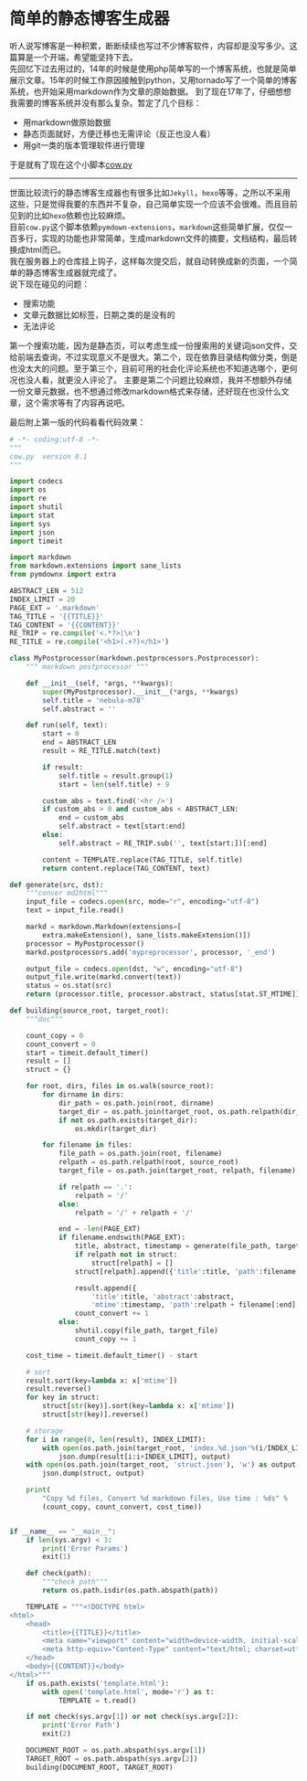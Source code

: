# 简单的静态博客生成器  

听人说写博客是一种积累，断断续续也写过不少博客软件，内容却是没写多少。这篇算是一个开端，希望能坚持下去。  
先回忆下过去用过的，14年的时候是使用php简单写的一个博客系统，也就是简单展示文章。15年的时候工作原因接触到python，又用tornado写了一个简单的博客系统，也开始采用markdown作为文章的原始数据。
到了现在17年了，仔细想想我需要的博客系统并没有那么复杂。暂定了几个目标：

* 用markdown做原始数据  
* 静态页面就好，方便迁移也无需评论（反正也没人看）  
* 用git一类的版本管理软件进行管理  

于是就有了现在这个小脚本[cow.py](https://github.com/LaoQi/nebula-m78/blob/master/cow.py)

---------

世面比较流行的静态博客生成器也有很多比如`Jekyll`，`hexo`等等，之所以不采用这些，只是觉得我要的东西并不复杂，自己简单实现一个应该不会很难。而且目前见到的比如`hexo`依赖也比较麻烦。  
目前`cow.py`这个脚本依赖`pymdown-extensions`，`markdown`这些简单扩展，仅仅一百多行，实现的功能也非常简单，生成markdown文件的摘要，文档结构，最后转换成html而已。  
我在服务器上的仓库挂上钩子，这样每次提交后，就自动转换成新的页面，一个简单的静态博客生成器就完成了。  
说下现在碰见的问题：

* 搜索功能  
* 文章元数据比如标签，日期之类的是没有的  
* 无法评论  
  
第一个搜索功能，因为是静态页，可以考虑生成一份搜索用的关键词json文件，交给前端去查询，不过实现意义不是很大。第二个，现在依靠目录结构做分类，倒是也没太大的问题。至于第三个，目前可用的社会化评论系统也不知道选哪个，更何况也没人看，就更没人评论了。
主要是第二个问题比较麻烦，我并不想额外存储一份文章元数据，也不想通过修改markdown格式来存储，还好现在也没什么文章，这个需求等有了内容再说吧。

最后附上第一版的代码看看代码效果：

```python
# -*- coding:utf-8 -*-
"""
cow.py  version 0.1
"""

import codecs
import os
import re
import shutil
import stat
import sys
import json
import timeit

import markdown
from markdown.extensions import sane_lists
from pymdownx import extra

ABSTRACT_LEN = 512
INDEX_LIMIT = 20
PAGE_EXT = '.markdown'
TAG_TITLE = '{{TITLE}}'
TAG_CONTENT = '{{CONTENT}}'
RE_TRIP = re.compile('<.*?>|\n')
RE_TITLE = re.compile('<h1>(.+?)</h1>')

class MyPostprocessor(markdown.postprocessors.Postprocessor):
    """ markdown postprocessor """

    def __init__(self, *args, **kwargs):
        super(MyPostprocessor).__init__(*args, **kwargs)
        self.title = 'nebula-m78'
        self.abstract = ''

    def run(self, text):
        start = 0
        end = ABSTRACT_LEN
        result = RE_TITLE.match(text)

        if result:
            self.title = result.group(1)
            start = len(self.title) + 9

        custom_abs = text.find('<hr />')
        if custom_abs > 0 and custom_abs < ABSTRACT_LEN:
            end = custom_abs
            self.abstract = text[start:end]
        else:
            self.abstract = RE_TRIP.sub('', text[start:])[:end]

        content = TEMPLATE.replace(TAG_TITLE, self.title)
        return content.replace(TAG_CONTENT, text)

def generate(src, dst):
    """conver md2html"""
    input_file = codecs.open(src, mode="r", encoding="utf-8")
    text = input_file.read()

    markd = markdown.Markdown(extensions=[
        extra.makeExtension(), sane_lists.makeExtension()])
    processor = MyPostprocessor()
    markd.postprocessors.add('mypreprocessor', processor, '_end')

    output_file = codecs.open(dst, "w", encoding="utf-8")
    output_file.write(markd.convert(text))
    status = os.stat(src)
    return (processor.title, processor.abstract, status[stat.ST_MTIME])

def building(source_root, target_root):
    """doc"""

    count_copy = 0
    count_convert = 0
    start = timeit.default_timer()
    result = []
    struct = {}

    for root, dirs, files in os.walk(source_root):
        for dirname in dirs:
            dir_path = os.path.join(root, dirname)
            target_dir = os.path.join(target_root, os.path.relpath(dir_path, source_root))
            if not os.path.exists(target_dir):
                os.mkdir(target_dir)

        for filename in files:
            file_path = os.path.join(root, filename)
            relpath = os.path.relpath(root, source_root)
            target_file = os.path.join(target_root, relpath, filename)

            if relpath == '.':
                relpath = '/'
            else:
                relpath = '/' + relpath + '/'

            end = -len(PAGE_EXT)
            if filename.endswith(PAGE_EXT):
                title, abstract, timestamp = generate(file_path, target_file[:end] + ".html")
                if relpath not in struct:
                    struct[relpath] = []
                struct[relpath].append({'title':title, 'path':filename[:end], 'mtime': timestamp})

                result.append({
                    'title':title, 'abstract':abstract,
                    'mtime':timestamp, 'path':relpath + filename[:end] + '.html'})
                count_convert += 1
            else:
                shutil.copy(file_path, target_file)
                count_copy += 1

    cost_time = timeit.default_timer() - start

    # sort
    result.sort(key=lambda x: x['mtime'])
    result.reverse()
    for key in struct:
        struct[str(key)].sort(key=lambda x: x['mtime'])
        struct[str(key)].reverse()

    # storage
    for i in range(0, len(result), INDEX_LIMIT):
        with open(os.path.join(target_root, 'index.%d.json'%(i/INDEX_LIMIT)), 'w') as output:
            json.dump(result[i:i+INDEX_LIMIT], output)
    with open(os.path.join(target_root, 'struct.json'), 'w') as output:
        json.dump(struct, output)

    print(
        "Copy %d files, Convert %d markdown files, Use time : %ds" %
        (count_copy, count_convert, cost_time))


if __name__ == "__main__":
    if len(sys.argv) < 3:
        print('Error Params')
        exit(1)

    def check(path):
        """check path"""
        return os.path.isdir(os.path.abspath(path))

    TEMPLATE = """<!DOCTYPE html>
<html>
    <head>
        <title>{{TITLE}}</title>
        <meta name="viewport" content="width=device-width, initial-scale=1" />
        <meta http-equiv="Content-Type" content="text/html; charset=utf-8">
    </head>
    <body>{{CONTENT}}</body>
</html>"""
    if os.path.exists('template.html'):
        with open('template.html', mode='r') as t:
            TEMPLATE = t.read()

    if not check(sys.argv[1]) or not check(sys.argv[2]):
        print('Error Path')
        exit(2)

    DOCUMENT_ROOT = os.path.abspath(sys.argv[1])
    TARGET_ROOT = os.path.abspath(sys.argv[2])
    building(DOCUMENT_ROOT, TARGET_ROOT)

```
